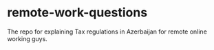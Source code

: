 # remote-work-questions
The repo for explaining Tax regulations in Azerbaijan for remote online working guys.
